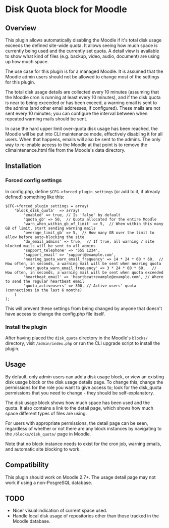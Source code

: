 # Disk Quota block for Moodle

## Overview
This plugin allows automatically disabling the Moodle if it's total disk usage
exceeds the defined site-wide quota.  It allows seeing how much space is
currently being used and the currently set quota.  A detail view is available
to show what kind of files (e.g. backup, video, audio, document) are using
up how much space.

The use case for this plugin is for a managed Moodle.  It is assumed that
the Moodle admin users should not be allowed to change most of the settings
for this plugin.

The total disk usage details are collected every 10 minutes (assuming
that the Moodle cron is running at least every 10 minutes), and if the
disk quota is near to being exceeded or has been exceed, a warning email is
sent to the admins (and other email addresses, if configured).  These mails
are not sent every 10 minutes; you can configure the interval between when
repeated warning mails should be sent.

In case the hard upper limit over-quota disk usage has been reached, the
Moodle will be put into CLI maintenance mode, effectively disabling it
for all users.  When that happens, emails will also be sent to the admins.
The only way to re-enable access to the Moodle at that point is to remove
the climaintenance.html file from the Moodle's data directory.

## Installation

### Forced config settings

In config.php, define ``$CFG->forced_plugin_settings`` (or add to it, if already defined) something like this:
```
$CFG->forced_plugin_settings = array(
    'block_disk_quota'  => array(
        'enabled' => true, // Is 'false' by default
        'quota_gb' => 50,  // Quota allocated for the entire Moodle
        'warn_when_within_gb_of_limit' => 5,  // When within this many GB of limit, start sending warning mails
        'overage_limit_gb' => 5,  // How many GB over the limit to allow before auto-blocking the site
        'do_email_admins' => true,  // If true, all warning / site blocked mails will be sent to all admins
        'support_telephone' => '555 1234',
        'support_email' => 'support@example.com',
        'nearing_quota_warn_email_frequency' => 14 * 24 * 60 * 60,  // How often, in seconds, a warning mail will be sent when nearing quota
        'over_quota_warn_email_frequency' => 3 * 24 * 60 * 60,   // How often, in seconds, a warning mail will be sent when quota exceeded
        'heartbeat_email' => 'heartbeat+example@example.com', // Where to send the regular heartbeat email
        'quota_activeusers' => 300, // Active users' quota (connections in the last 6 months)
    )
);
```
This will prevent these settings from being changed by anyone that doesn't have access to change the config.php file itself.

### Install the plugin
After having placed the ``disk_quota`` directory in the Moodle's ``blocks/`` directory, visit
``/admin/index.php`` or run the CLI upgrade script to install the plugin.

## Usage
By default, only admin users can add a disk usage block, or view an existing
disk usage block or the disk usage details page.  To change this, change the
permissions for the role you want to give access to; look for the disk_quota
permissions that you need to change - they should be self-explanatory.

The disk usage block shows how much space has been used and the quota.  It
also contains a link to the detail page, which shows how much space different
types of files are using.

For users with appropriate permissions, the detail page can be seen, regardless
of whether or not there are any block instances by navigating to the
``/blocks/disk_quota/`` page in Moodle.

Note that no block instance needs to exist for the cron job, warning emails,
and automatic site blocking to work.

## Compatibility
This plugin should work on Moodle 2.7+.
The usage detail page may not work if using a non-PosgreSQL database.

## TODO
* Nicer visual indication of current space used.
* Handle local disk usage of repositories other than those tracked in the Moodle database.
